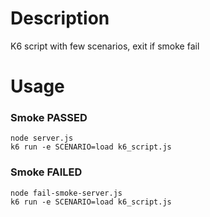 # Description
K6 script with few scenarios, exit if smoke fail
# Usage
### Smoke PASSED
```shell
node server.js
k6 run -e SCENARIO=load k6_script.js
```
### Smoke FAILED
```shell
node fail-smoke-server.js
k6 run -e SCENARIO=load k6_script.js
```
